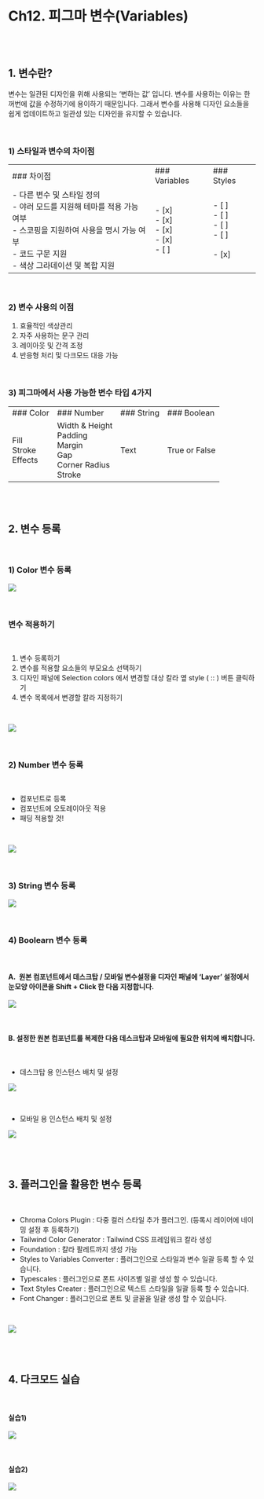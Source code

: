 # Ch12. 피그마 변수(Variables)

<br>
<br>

## 1. 변수란?

변수는 일관된 디자인을 위해 사용되는 ‘변하는 값’ 입니다. 변수를 사용하는 이유는 한꺼번에 값을 수정하기에 용이하기 때문입니다. 그래서 변수를 사용해 디자인 요소들을 쉽게 업데이트하고 일관성 있는 디자인을 유지할 수 있습니다.  

<br>

### 1) 스타일과 변수의 차이점  

|     |     |     |
| --- | --- | --- |
| ### 차이점 | ### Variables | ### Styles |
| - 다른 변수 및 스타일 정의<br>- 야러 모드를 지원해 테마를 적용 가능 여부<br>- 스코핑을 지원하여 사용을 명시 가능 여부<br>- 코드 구문 지원<br>- 색상 그라데이션 및 복합 지원 | - [x] <br>- [x] <br>- [x] <br>- [x] <br>- [ ] | - [ ] <br>- [ ] <br>- [ ] <br>- [ ] <br><br>- [x] |

<br>

### 2) 변수 사용의 이점

1. 효율적인 색상관리
2. 자주 사용하는 문구 관리
3. 레이아웃 및 간격 조정
4. 반응형 처리 및 다크모드 대응 가능

<br>

### 3) 피그마에서 사용 가능한 변수 타입 4가지

|     |     |     |     |
| --- | --- | --- | --- |
| ### Color | ### Number | ### String | ### Boolean |
| Fill  <br>Stroke  <br>Effects | Width & Height  <br>Padding  <br>Margin  <br>Gap  <br>Corner Radius  <br>Stroke | Text | True or False |

<br>
<br>  

## 2. 변수 등록

<br>

### 1) Color 변수 등록  

![](Files/image%2097.png)  

<br>  

### 변수 적용하기

<br>

1. 변수 등록하기
2. 변수를 적용할 요소들의 부모요소 선택하기
3. 디자인 패널에 Selection colors 에서 변경할 대상 칼라 옆 style ( :: ) 버튼 클릭하기
4. 변수 목록에서 변경할 칼라 지정하기

<br>

![](Files/image%2098.png)  
 
<br>  

### 2) Number 변수 등록

<br>

- 컴포넌트로 등록
- 컴포넌트에 오토레이아웃 적용
- 패딩 적용할 것!

<br>

![](Files/image%2099.png)  

<br>  

### 3) String 변수 등록

![](Files/image%20100.png)  

<br>

### 4) Boolearn 변수 등록

<br>

#### A.  원본 컴포넌트에서 데스크탑 / 모바일 변수설정을 디자인 패널에 ‘Layer’ 설정에서 눈모양 아이콘을 Shift + Click 한 다음 지정합니다.

![](Files/image%20101.png)  

<br>

#### B. 설정한 원본 컴포넌트를 복제한 다음 데스크탑과 모바일에 필요한 위치에 배치합니다.

<br>

- 데스크탑 용 인스턴스 배치 및 설정

![](Files/image%20102.png)  

<br>

- 모바일 용 인스턴스 배치 및 설정  

![](Files/image%20103.png)    

<br>
<br>

## 3. 플러그인을 활용한 변수 등록

<br>

- Chroma Colors Plugin : 다중 컬러 스타일 추가 플러그인. (등록시 레이어에 네이밍 설정 후 등록하기)
- Tailwind Color Generator : Tailwind CSS 프레임워크 칼라 생성  
- Foundation : 칼라 팔레트까지 생성 가능  
- Styles to Variables Converter : 플러그인으로 스타일과 변수 일괄 등록 할 수 있습니다.  
- Typescales : 플러그인으로 폰트 사이즈별 일괄 생성 할 수 있습니다.  
- Text Styles Creater : 플러그인으로 텍스트 스타일을 일괄 등록 할 수 있습니다.  
- Font Changer : 플러그인으로 폰트 및 글꼴을 일괄 생성 할 수 있습니다.  

<br>

![](Files/image%20104.png)  

<br>
<br>  

## 4. 다크모드 실습

<br>

#### 실습1) 

![](Files/image%20105.png)  

<br>

#### 실습2)

![](Files/image%20106.png)